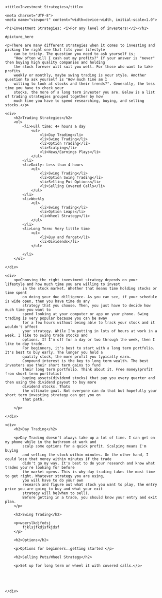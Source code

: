 <!DOCTYPE html>
<html lang="en">

<head>

    <title>Investment Strategies</title>

    <meta charset="UTF-8">
    <meta name="viewport" content="width=device-width, initial-scale=1.0">


</head>

<body>


    <h1>Investment Strategies: <i>For any level of investers!</i></h1>

    #picture_here

    <p>There are many different strategies when it comes to investing and picking the right one that fits your lifestyle
        can be tricky. The question you need to ask yourself is;
        "How often will I cash out my profits?" If your answer is "never" then buying high quality companies and holding
        the stock forever will suit you well. For those who want to take profits
        weekly or monthly, maybe swing trading is your style. Another question to ask yourself is "How much time am I
        willing to look at stocks and their trends?". Generally, the less time you have to check your
        stocks, the more of a long term invester you are. Below is a list of trading strategies grouped together by how
        much time you have to spend researching, buying, and selling stocks.</p>

    <div>
        <h2>Trading Strategies</h2>
        <ol>
            <li>Full time: 4+ hours a day
                <ul>
                    <li>Day Trading</li>
                    <li>Swing Trading</li>
                    <li>Option Trading</li>
                    <li>Scalping</li>
                    <li>News/Earnings Plays</li>
                </ul>
            </li>
            <li>Daily: Less than 4 hours
                <ul>
                    <li>Swing Trading</li>
                    <li>Option Swing Trading</li>
                    <li>Selling Put Options</li>
                    <li>Selling Covered Calls</li>
                </ul>
            </li>
            <li>Weekly
                <ul>
                    <li>Swing Trading</li>
                    <li>Option Leaps</li>
                    <li>Wheel Strategy</li>
                </ul>
            </li>
            <li>Long Term: Very little time
                <ul>
                    <li>Buy and forget</li>
                    <li>Dividends</li>
                </ul>

            </li>
        </ol>

    </div>

    <div>
        <p>Choosing the right investment strategy depends on your lifestyle and how much time you are willing to invest
            in the stock market. Whether that means time holding stocks or time spent
            on doing your due dilligence. As you can see, if your schedule is wide open, then you have time do any
            strategy that you choose. Then, you just have to decide how much time you want to
            spend looking at your computer or app on your phone. Swing trading is very popular because you can be away
            for a few hours without being able to track your stock and it wouldn't affect
            your strategy. While I'm putting in lots of hours at work in a week, I like to swing trade stocks and
            options. If I'm off for a day or two through the week, then I like to day trade.
            For beginners, it's best to start with a long term portfolio. It's best to buy early. The longer you hold a
            quality stock, the more profit you typically earn.
            Compound interest is the key to long term wealth. The best investers use their short term gains to fund
            their long term portfolio. Think about it. Free money(profit from short term portfolio)
            buying assets(dividend stocks) that pay you every quarter and then using the dividend payout to buy more
            dividend stocks. Thats
            the ultimate goal. Not everyone can do that but hopefully your short term investing strategy can get you on
            that path.

        </p>

    </div>

    <div>
        <h2>Day Trading</h2>

        <p>Day Trading doesn't always take up a lot of time. I can get on my phone while in the bathroom at work and
            scalp some options for a quick profit. Scalping means I'm buying
            and selling the stock within minutes. On the other hand, I could lose that money within minutes if the trade
            didn't go my way. It's best to do your research and know what trades you're looking for before
            the market opens. This is why day trading takes the most time to get right. Whatever strategy you are using,
            you will have to do your own
            research and figure out what stock you want to play, the entry price you are going to buy and what your exit
            strategy will be(when to sell).
            Before getting in a trade, you should know your entry and exit plan.
        </p>

        <h2>Swing Trading</h2>

        <p>woerslkdjfodsj
            fjklsjfkdjsfkjdsf
        </p>

        <h2>Options</h2>

        <p>Options for beginners..getting started </p>

        <h2>Selling Puts/Wheel Strategy</h2>

        <p>Set up for long term or wheel it with covered calls.</p>





    </div>



</body>

</html>
